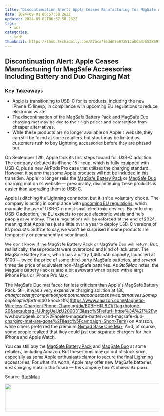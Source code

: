 ```yaml
---
title: "Discontinuation Alert: Apple Ceases Manufacturing for MagSafe Accessories Including Battery and Duo Charging Mat"
date: 2024-09-01T06:57:58.262Z
updated: 2024-09-02T06:57:58.262Z
tags:
  - ios
categories:
  - tech
thumbnail: https://thmb.techidaily.com/87aca7f6dd67e673512ab0a4b65285915e96bdcd3ec0b101bd85e568d66096bf.jpg
---
```


## Discontinuation Alert: Apple Ceases Manufacturing for MagSafe Accessories Including Battery and Duo Charging Mat

### Key Takeaways

* Apple is transitioning to USB-C for its products, including the new iPhone 15 lineup, in compliance with upcoming EU regulations to reduce electronic waste.
* The discontinuation of the MagSafe Battery Pack and MagSafe Duo charging mat may be due to their high prices and competition from cheaper alternatives.
* While these products are no longer available on Apple's website, they can still be found at some retailers, but stock may be limited as customers rush to buy Lightning accessories before they are phased out.

 On September 12th, Apple took its first steps toward full USB-C adoption. The company debuted its iPhone 15 lineup, which is fully equipped with USB-C, plus a new AirPods Pro case that utilizes the charging standard. However, it seems that some Apple products will not be included in this transition. Apple no longer sells the [MagSafe Battery Pack](https://extra-tips.techidaily.com/new-avoid-complexity-top-5-free-tools-for-effortless-gif-to-video-transformation/) or [MagSafe Duo](https://www.amazon.com/Apple-MHXF3AM-A-MagSafe-Charger/dp/B08MWR2NXZ/?tag=hotoge-20&ascsubtag=UUhtgUeUpU2000313&asc%5Frefurl=https%3A%2F%2Fwww.howtogeek.com%2Fapples-magsafe-battery-and-magsafe-duo-charging-mat-are-gone%2F&asc%5Fcampaign=Short-Term) charging mat on its website — presumably, discontinuing these products is easier than upgrading them to USB-C.

 Apple is ditching the Lightning connector, but it isn't a voluntary choice. The company is acting in compliance with [upcoming EU regulations](https://tech-recovery.techidaily.com/step-by-step-tips-on-how-to-get-your-playstation-5-controller-to-charge-properly-again/), which mandate the use of USB-C in most small electronic devices. By enforcing USB-C adoption, the EU expects to reduce electronic waste and help people save money. These regulations will be enforced at the end of 2024, meaning that Apple has just a little over a year to deploy USB-C versions of its products. Suffice to say, we won't be surprised if some products are temporarily or permanently discontinued.

 We don't know if the MagSafe Battery Pack or MagSafe Duo will return. But, realistically, these products were overpriced and kind of lackluster. The MagSafe Battery Pack, which has a paltry 1,460mAh capacity, launched at $100 — twice the price of some [third-party MagSafe batteries](https://screen-sharing-recording.techidaily.com/updated-pinnacle-7-action-shooter-games/), and _several_ times the price of equivalent non-MagSafe batteries. As _9to5Mac_ notes, the MagSafe Battery Pack is also a bit awkward when paired with a large iPhone Plus or iPhone Pro Max.

 The MagSafe Duo mat faced far less criticism than Apple's MagSafe Battery Pack. Still, it was a very expensive charging solution at $130, and it faced stiff competition from both cheap and expensive alternatives. Some people opted for the [$40 knockoffs](https://www.amazon.com/Magnetic-Wireless-Charger-iPhone-Charging/dp/B0BHHRL8Z1/?tag=hotoge-20&ascsubtag=UUhtgUeUpU2000313&asc%5Frefurl=https%3A%2F%2Fwww.howtogeek.com%2Fapples-magsafe-battery-and-magsafe-duo-charging-mat-are-gone%2F&asc%5Fcampaign=Short-Term) on Amazon, while others preferred the premium [Nomad Base One Max](https://fox-helps.techidaily.com/updated-in-2024-reviewing-ion-air-pro-3-capturing-life-in-high-definition/). And, of course, some people realized that they could just use separate chargers for their iPhone and Apple Watch.

 You can still buy the [MagSafe Battery Pack](https://www.amazon.com/Apple-MJWY3AM-A-MagSafe-Battery/dp/B099BWY7WT/?tag=hotoge-20&ascsubtag=UUhtgUeUpU2000313&asc%5Frefurl=https%3A%2F%2Fwww.howtogeek.com%2Fapples-magsafe-battery-and-magsafe-duo-charging-mat-are-gone%2F&asc%5Fcampaign=Short-Term) and [MagSafe Duo](http://www.amazon.com/Apple-MHXF3AM-A-MagSafe-Charger/dp/B08MWR2NXZ/?tag=hotoge-20&ascsubtag=UUhtgUeUpU2000313&asc%5Frefurl=https%3A%2F%2Fwww.howtogeek.com%2Fapples-magsafe-battery-and-magsafe-duo-charging-mat-are-gone%2F&asc%5Fcampaign=Short-Term) at some retailers, including Amazon. But these items may go out of stock soon, especially as some Apple enthusiasts clamor to secure the final Lightning accessories. For what it's worth, Apple may offer new MagSafe batteries and charging mats in the future — the company hasn't shared its plans.

 Source: [9to5Mac](https://9to5mac.com/2023/09/12/apple-stops-selling-magsafe-battery-pack-magsafe-duo/)

<ins class="adsbygoogle"
     style="display:block"
     data-ad-format="autorelaxed"
     data-ad-client="ca-pub-7571918770474297"
     data-ad-slot="1223367746"></ins>



<ins class="adsbygoogle"
     style="display:block"
     data-ad-client="ca-pub-7571918770474297"
     data-ad-slot="8358498916"
     data-ad-format="auto"
     data-full-width-responsive="true"></ins>



<!-- affiliate ads begin -->
<a href="https://natural-cycles.sjv.io/c/5597632/2072200/17885" target="_top" id="2072200"><img src="//a.impactradius-go.com/display-ad/17885-2072200" border="0" alt="" width="728" height="90"/></a><img height="0" width="0" src="https://imp.pxf.io/i/5597632/2072200/17885" style="position:absolute;visibility:hidden;" border="0" />
<!-- affiliate ads end -->